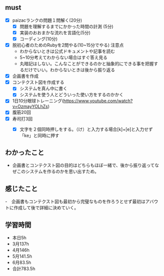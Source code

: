 

## must
- [x] paizacランクの問題１問解く(20分)
  - [x] 問題を理解するまでにかかった時間の計測 (5分)
  - [x] 実装のおおまかな流れを言語化(5分)
  - [x] コーディング(10分)
- [x] 脱初心者のためのRubyを2問やる(10~15分でやる)
  注意点
   -  わからないときは公式ドキュメントや記事を読む
   -  5~10分考えてわからない場合はすぐ答え見る
   -  丸暗記はしない。こんなことができるのかと抽象的にできる事を把握するだけでいい。わからないときは後から振り返る  
- [x] 企画書を作成
- [x] コンテクスト図を作成する
  - [x] システムを真ん中に書く
  - [x] システムを使う人とどういった使い方をするのかかく
- [x] 1日10分眼球トレーニング(https://www.youtube.com/watch?v=OzmayYOLhZs)
- [x] 腹筋20回
- [x] 寿司打3回
  - [x] 文字を２個同時押しをする。（け）と入力する場合[k]+[e]と入力せず「ke」と同時に押す


## わかったこと
- 企画書とコンテクスト図の目的はどちらもほぼ一緒で、後から振り返ってなぜこのシステムを作るのかを思い出すため。

## 感じたこと
-　企画書もコンテクスト図も最初から完璧なものを作ろうとせず最初はアバウトに作成して後で詳細に決めていく。

## 学習時間
  - 本日5h
  - 3月137h
  - 4月146h
  - 5月141.5h
  - 6月83.5h　
  - 合計783.5h
    

